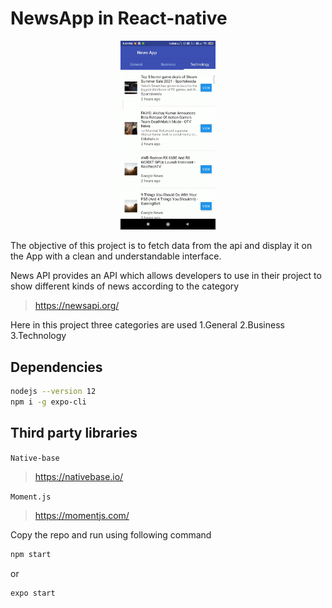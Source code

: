 # NewsApp in React-native

<p align="center">
  <img src=newsapp.gif width="30%" height="30%" />
</p>

The objective of this project is to fetch data from the api and display it on the App with a clean and understandable interface.

News API provides an API which allows developers to use in their project to show different kinds of news according to the category

>https://newsapi.org/

Here in this project three categories are used 
1.General
2.Business
3.Technology

## Dependencies

```bash
nodejs --version 12
npm i -g expo-cli
```
## Third party libraries

`Native-base`

>https://nativebase.io/

`Moment.js`

>https://momentjs.com/

Copy the repo and run using following command

```bash
npm start 
```
   or

```bash
expo start 
```

